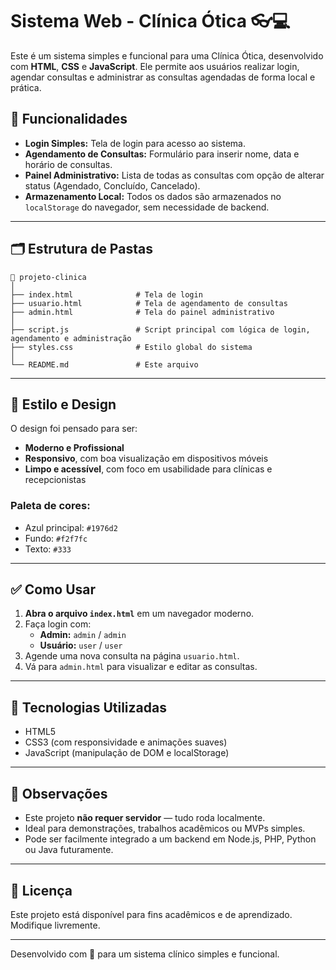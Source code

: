 
# Sistema Web - Clínica Ótica 👓💻

Este é um sistema simples e funcional para uma Clínica Ótica, desenvolvido com **HTML**, **CSS** e **JavaScript**. Ele permite aos usuários realizar login, agendar consultas e administrar as consultas agendadas de forma local e prática.

## 🧩 Funcionalidades

- **Login Simples:** Tela de login para acesso ao sistema.
- **Agendamento de Consultas:** Formulário para inserir nome, data e horário de consultas.
- **Painel Administrativo:** Lista de todas as consultas com opção de alterar status (Agendado, Concluído, Cancelado).
- **Armazenamento Local:** Todos os dados são armazenados no `localStorage` do navegador, sem necessidade de backend.

---

## 🗂 Estrutura de Pastas

```
📁 projeto-clinica
│
├── index.html              # Tela de login
├── usuario.html            # Tela de agendamento de consultas
├── admin.html              # Tela do painel administrativo
│
├── script.js               # Script principal com lógica de login, agendamento e administração
├── styles.css              # Estilo global do sistema
│
└── README.md               # Este arquivo
```

---

## 🎨 Estilo e Design

O design foi pensado para ser:

- **Moderno e Profissional**
- **Responsivo**, com boa visualização em dispositivos móveis
- **Limpo e acessível**, com foco em usabilidade para clínicas e recepcionistas

### Paleta de cores:
- Azul principal: `#1976d2`
- Fundo: `#f2f7fc`
- Texto: `#333`

---

## ✅ Como Usar

1. **Abra o arquivo `index.html`** em um navegador moderno.
2. Faça login com:
   - **Admin:** `admin` / `admin`
   - **Usuário:** `user` / `user`
3. Agende uma nova consulta na página `usuario.html`.
4. Vá para `admin.html` para visualizar e editar as consultas.

---

## 🚀 Tecnologias Utilizadas

- HTML5
- CSS3 (com responsividade e animações suaves)
- JavaScript (manipulação de DOM e localStorage)

---

## 📌 Observações

- Este projeto **não requer servidor** — tudo roda localmente.
- Ideal para demonstrações, trabalhos acadêmicos ou MVPs simples.
- Pode ser facilmente integrado a um backend em Node.js, PHP, Python ou Java futuramente.

---

## 📄 Licença

Este projeto está disponível para fins acadêmicos e de aprendizado. Modifique livremente.

---

Desenvolvido com 💙 para um sistema clínico simples e funcional.
